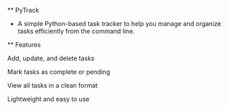 ** PyTrack

* A simple Python-based task tracker to help you manage and organize tasks efficiently from the command line.

** Features

Add, update, and delete tasks

Mark tasks as complete or pending

View all tasks in a clean format

Lightweight and easy to use
